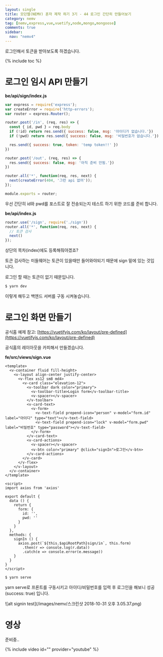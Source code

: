```yaml
---
layout: single
title: 모던웹(NEMV) 혼자 제작 하기 3기 - 44 로그인 간단히 만들어보기
category: nemv
tag: [nemv,express,vue,vuetify,node,mongo,mongoose]
comments: true
sidebar:
  nav: "nemv4"
---
```


로그인해서 토큰을 받아보도록 하겠습니다.

{% include toc %}

# 로그인 임시 API 만들기

**be/api/sign/index.js**  
```javascript
var express = require('express');
var createError = require('http-errors');
var router = express.Router();

router.post('/in', (req, res) => {
  const { id, pwd } = req.body
  if (!id) return res.send({ success: false, msg: '아이디가 없습니다.'})
  if (!pwd) return res.send({ success: false, msg: '비밀번호가 없습니다.'})

  res.send({ success: true, token: 'temp token!!' })
})

router.post('/out', (req, res) => {
  res.send({ success: false, msg: '아직 준비 안됨.'})
})

router.all('*', function(req, res, next) {
  next(createError(404, '그런 api 없어'));
});

module.exports = router;
```

우선 간단히 id와 pwd를 포스트로 잘 전송되는지 테스트 하기 위한 코드를 준비 합니다.

**be/api/index.js**  
```javascript
router.use('/sign', require('./sign'))
router.all('*', function(req, res, next) {
  // 토큰 검사
  next() 
});
```

상단의 목차(index)에도 등록해줘야겠죠?

토큰 검사하는 미들웨어는 토큰이 있을때만 들어와야되기 때문에 sign 밑에 있는 것입니다.

로그인 할 때는 토큰이 없기 때문입니다.

```bash
$ yarn dev
```

이렇게 해두고 백엔드 서버를 구동 시켜놓습니다.

# 로그인 화면 만들기

공식홈 예제 참고: [https://vuetifyjs.com/ko/layout/pre-defined](https://vuetifyjs.com/ko/layout/pre-defined)

공식홈의 레이아웃을 카피해서 만들겠습니다.

**fe/src/views/sign.vue**  
```vue
<template>
  <v-container fluid fill-height>
    <v-layout align-center justify-center>
      <v-flex xs12 sm8 md4>
        <v-card class="elevation-12">
          <v-toolbar dark color="primary">
            <v-toolbar-title>Login form</v-toolbar-title>
            <v-spacer></v-spacer>
          </v-toolbar>
          <v-card-text>
            <v-form>
              <v-text-field prepend-icon="person" v-model="form.id" label="아이디" type="text"></v-text-field>
              <v-text-field prepend-icon="lock" v-model="form.pwd" label="비밀번호" type="password"></v-text-field>
            </v-form>
          </v-card-text>
          <v-card-actions>
            <v-spacer></v-spacer>
            <v-btn color="primary" @click="signIn">로그인</v-btn>
          </v-card-actions>
        </v-card>
      </v-flex>
    </v-layout>
  </v-container>
</template>

<script>
import axios from 'axios'

export default {
  data () {
    return {
      form: {
        id: '',
        pwd: ''
      }
    }
  },
  methods: {
    signIn () {
      axios.post(`${this.$apiRootPath}sign/in`, this.form)
        .then(r => console.log(r.data))
        .catch(e => console.error(e.message))
    }
  }
}
</script>
```

```bash
$ yarn serve
```

yarn serve로 프론트를 구동시키고 아이디/비밀번호를 입력 후 로그인을 해보니 성공(success: true) 입니다.

![alt signin test](/images/nemv/스크린샷 2018-10-31 오후 3.05.37.png)

# 영상

준비중..

{% include video id="" provider="youtube" %}   




